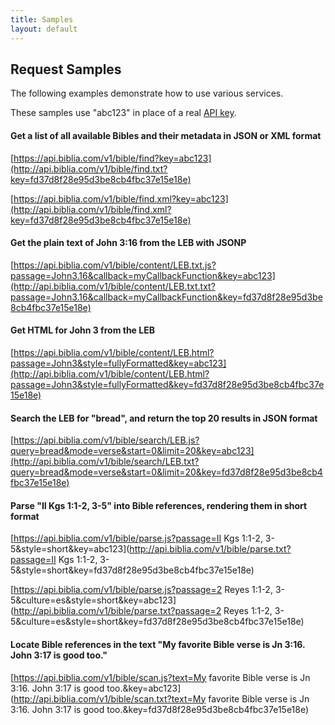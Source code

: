 ```yaml
---
title: Samples
layout: default
---
```


## Request Samples

The following examples demonstrate how to use various services.

These samples use "abc123" in place of a real [API key](API_Keys).

#### Get a list of all available Bibles and their metadata in JSON or XML format

[https://api.biblia.com/v1/bible/find?key=abc123](http://api.biblia.com/v1/bible/find.txt?key=fd37d8f28e95d3be8cb4fbc37e15e18e)

[https://api.biblia.com/v1/bible/find.xml?key=abc123](http://api.biblia.com/v1/bible/find.xml?key=fd37d8f28e95d3be8cb4fbc37e15e18e)

#### Get the plain text of John 3:16 from the LEB with JSONP

[https://api.biblia.com/v1/bible/content/LEB.txt.js?passage=John3.16&callback=myCallbackFunction&key=abc123](http://api.biblia.com/v1/bible/content/LEB.txt.txt?passage=John3.16&callback=myCallbackFunction&key=fd37d8f28e95d3be8cb4fbc37e15e18e)

#### Get HTML for John 3 from the LEB

[https://api.biblia.com/v1/bible/content/LEB.html?passage=John3&style=fullyFormatted&key=abc123](http://api.biblia.com/v1/bible/content/LEB.html?passage=John3&style=fullyFormatted&key=fd37d8f28e95d3be8cb4fbc37e15e18e)

#### Search the LEB for "bread", and return the top 20 results in JSON format

[https://api.biblia.com/v1/bible/search/LEB.js?query=bread&mode=verse&start=0&limit=20&key=abc123](http://api.biblia.com/v1/bible/search/LEB.txt?query=bread&mode=verse&start=0&limit=20&key=fd37d8f28e95d3be8cb4fbc37e15e18e)

#### Parse "II Kgs 1:1-2, 3-5" into Bible references, rendering them in short format

[https://api.biblia.com/v1/bible/parse.js?passage=II Kgs 1:1-2, 3-5&style=short&key=abc123](http://api.biblia.com/v1/bible/parse.txt?passage=II Kgs 1:1-2, 3-5&style=short&key=fd37d8f28e95d3be8cb4fbc37e15e18e)

[https://api.biblia.com/v1/bible/parse.js?passage=2 Reyes 1:1-2, 3-5&culture=es&style=short&key=abc123](http://api.biblia.com/v1/bible/parse.txt?passage=2 Reyes 1:1-2, 3-5&culture=es&style=short&key=fd37d8f28e95d3be8cb4fbc37e15e18e)

#### Locate Bible references in the text "My favorite Bible verse is Jn 3:16. John 3:17 is good too."

[https://api.biblia.com/v1/bible/scan.js?text=My favorite Bible verse is Jn 3:16. John 3:17 is good too.&key=abc123](http://api.biblia.com/v1/bible/scan.txt?text=My favorite Bible verse is Jn 3:16. John 3:17 is good too.&key=fd37d8f28e95d3be8cb4fbc37e15e18e)
